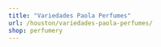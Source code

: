 ```yaml
---
title: "Variedades Paola Perfumes"
url: /houston/variedades-paola-perfumes/
shop: perfumery
---
```

